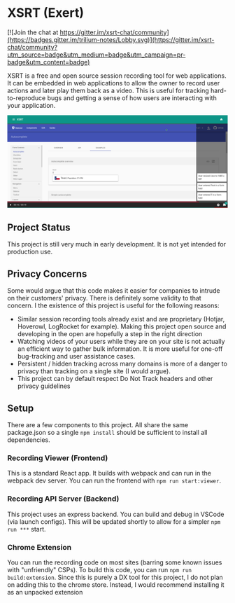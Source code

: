 # XSRT (Exert)

[![Join the chat at https://gitter.im/xsrt-chat/community](https://badges.gitter.im/trilium-notes/Lobby.svg)](https://gitter.im/xsrt-chat/community?utm_source=badge&utm_medium=badge&utm_campaign=pr-badge&utm_content=badge)

XSRT is a free and open source session recording tool for web applications. It can be embedded in web applications to allow the owner to record user actions and later play them back as a video. This is useful for tracking hard-to-reproduce bugs and getting a sense of how users are interacting with your application.

![Screenshot of recording](/docs/assets/xsrt-player.png)

## Project Status

This project is still very much in early development. It is not yet intended for production use.

## Privacy Concerns

Some would argue that this code makes it easier for companies to intrude on their customers' privacy. There is definitely some validity to that concern. I the existence of this project is useful for the following reasons:

* Similar session recording tools already exist and are proprietary (Hotjar, Hoverowl, LogRocket for example). Making this project open source and developing in the open are hopefully a step in the right direction
* Watching videos of your users while they are on your site is not actually an efficient way to gather bulk information. It is more useful for one-off bug-tracking and user assistance cases.
* Persistent / hidden tracking across many domains is more of a danger to privacy than tracking on a single site (I would argue).
* This project can by default respect Do Not Track headers and other privacy guidelines

## Setup

There are a few components to this project. All share the same package.json so a single `npm install` should be sufficient to install all dependencies.

### Recording Viewer (Frontend)

This is a standard React app. It builds with webpack and can run in the webpack dev server. You can run the frontend with `npm run start:viewer`.

### Recording API Server (Backend)

This project uses an express backend. You can build and debug in VSCode (via launch configs). This will be updated shortly to allow for a simpler `npm run ***` start.

### Chrome Extension

You can run the recording code on most sites (barring some known issues with "unfriendly" CSPs). To build this code, you can run `npm run build:extension`. Since this is purely a DX tool for this project, I do not plan on adding this to the chrome store. Instead, I would recommend installing it as an unpacked extension
